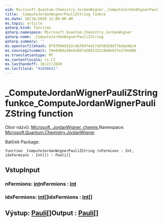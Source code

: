```yaml
---
uid: Microsoft.Quantum.Chemistry.JordanWigner._ComputeJordanWignerPauliZString
title: _ComputeJordanWignerPauliZString funkce
ms.date: 10/26/2020 12:00:00 AM
ms.topic: article
qsharp.kind: function
qsharp.namespace: Microsoft.Quantum.Chemistry.JordanWigner
qsharp.name: _ComputeJordanWignerPauliZString
qsharp.summary: ''
ms.openlocfilehash: 8f970945432c4bf69f4d17a9381b9d77bdad4624
ms.sourcegitcommit: 29e0d88a30e4166fa580132124b0eb57e1f0e986
ms.translationtype: MT
ms.contentlocale: cs-CZ
ms.lasthandoff: 10/27/2020
ms.locfileid: "92698641"
---
```

# <a name="_computejordanwignerpaulizstring-function"></a><span data-ttu-id="6c980-102">_ComputeJordanWignerPauliZString funkce</span><span class="sxs-lookup"><span data-stu-id="6c980-102">_ComputeJordanWignerPauliZString function</span></span>

<span data-ttu-id="6c980-103">Obor názvů: [Microsoft. JordanWigner. chemie.](xref:Microsoft.Quantum.Chemistry.JordanWigner)</span><span class="sxs-lookup"><span data-stu-id="6c980-103">Namespace: [Microsoft.Quantum.Chemistry.JordanWigner](xref:Microsoft.Quantum.Chemistry.JordanWigner)</span></span>

<span data-ttu-id="6c980-104">Balíček [](https://nuget.org/packages/)</span><span class="sxs-lookup"><span data-stu-id="6c980-104">Package: [](https://nuget.org/packages/)</span></span>




```qsharp
function _ComputeJordanWignerPauliZString (nFermions : Int, idxFermions : Int[]) : Pauli[]
```


## <a name="input"></a><span data-ttu-id="6c980-105">Vstup</span><span class="sxs-lookup"><span data-stu-id="6c980-105">Input</span></span>

### <a name="nfermions--int"></a><span data-ttu-id="6c980-106">nFermions: [int](xref:microsoft.quantum.lang-ref.int)</span><span class="sxs-lookup"><span data-stu-id="6c980-106">nFermions : [Int](xref:microsoft.quantum.lang-ref.int)</span></span>




### <a name="idxfermions--int"></a><span data-ttu-id="6c980-107">idxFermions: [int](xref:microsoft.quantum.lang-ref.int)[]</span><span class="sxs-lookup"><span data-stu-id="6c980-107">idxFermions : [Int](xref:microsoft.quantum.lang-ref.int)[]</span></span>





## <a name="output--pauli"></a><span data-ttu-id="6c980-108">Výstup: [Pauli](xref:microsoft.quantum.lang-ref.pauli)[]</span><span class="sxs-lookup"><span data-stu-id="6c980-108">Output : [Pauli](xref:microsoft.quantum.lang-ref.pauli)[]</span></span>

